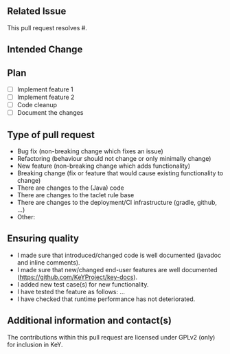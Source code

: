<!--
Thanks for submitting this pull request for KeY.
Since the project has a strict review policy, please make the
reviewer's job easier by providing the necessary information
in the text below. The comments can be deleted, but may also 
remain since they will be invisible when showing the PR.
-->

## Related Issue

<!-- Please remove if this PR is not related to an issue. -->
<!-- Please add number if it is in answer to an issue. -->
This pull request resolves #.

## Intended Change

<!-- Please give a brief description of what behaviour changes and 
     why it should be changed. -->

## Plan

<!-- If this pull request is not yet finished, but has open jobs,
     please list them here. It helps others to estimate the state of this
     PR. This list can and should be adapted as the PR develops.
     Items should be crossed out when finished, not deleted.
     
     Remove the section if the PR was finished at submission time.
     The following items are examples:
-->
* [ ] Implement feature 1
* [ ] Implement feature 2
* [ ] Code cleanup
* [ ] Document the changes

## Type of pull request

<!--- What types of changes does your code introduce? 
      Delete those lines that do not apply.      
-->

- Bug fix (non-breaking change which fixes an issue)
- Refactoring (behaviour should not change or only minimally change)
- New feature (non-breaking change which adds functionality)
- Breaking change (fix or feature that would cause existing functionality to change)
- There are changes to the (Java) code
- There are changes to the taclet rule base
- There are changes to the deployment/CI infrastructure (gradle, github, ...)
- Other: 

## Ensuring quality

<!--- How did you make sure that the proposed change improves the code base? 
      Delete those lines that do not apply.
      Please make an effort to delete as few lines as possible. :-)
-->
    
- I made sure that introduced/changed code is well documented (javadoc and inline comments).
- I made sure that new/changed end-user features are well documented (https://github.com/KeYProject/key-docs).
- I added new test case(s) for new functionality.
- I have tested the feature as follows: ...
- I have checked that runtime performance has not deteriorated.

## Additional information and contact(s)

<!-- Add further information to help the reviewer understand the request.
     Leave empty if you are sure the reviewer does not need more
     
     Who apart from yourself is involved in this pull request?
     Use @mentions to refer to them here.
     Use Co-Authored-By in your git commits if applicable. -->
     
<!-- DRAFT MODE: Please note that on the button to submit this pull
     request you can select between submitting a merge-ready request
     or one in draft mode (still evolving). 
     Please use the draft mode unless you think that your proposal
     should be brought onto master in the current form. -->

The contributions within this pull request are licensed under GPLv2 (only) for inclusion in KeY.
